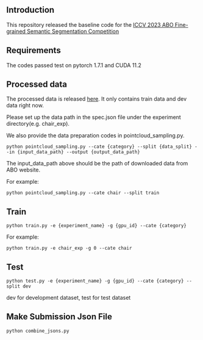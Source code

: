 ## Introduction

This repository released the baseline code for the [ICCV 2023 ABO Fine-grained Semantic Segmentation Competition](https://eval.ai/web/challenges/challenge-page/2027/overview)

## Requirements

The codes passed test on pytorch 1.7.1 and CUDA 11.2

## Processed data

The processed data is released [here](https://drive.google.com/file/d/1S7Ove63KvuN1pVgz1aNGG1wg3QHLJJL_/view?usp=sharing). It only contains train data and dev data right now.

Please set up the data path in the spec.json file under the experiment directory(e.g. chair_exp).

We also provide the data preparation codes in pointcloud_sampling.py.
```
python pointcloud_sampling.py --cate {category} --split {data_split} --in {input_data_path} --output {output_data_path}
```
The input_data_path above should be the path of downloaded data from ABO website.

For example:
```
python pointcloud_sampling.py --cate chair --split train
```

## Train
```
python train.py -e {experiment_name} -g {gpu_id} --cate {category}
```

For example:
```
python train.py -e chair_exp -g 0 --cate chair
```

## Test
```
python test.py -e {experiment_name} -g {gpu_id} --cate {category} --split dev
```
dev for development dataset, test for test dataset

## Make Submission Json File
```
python combine_jsons.py
```

